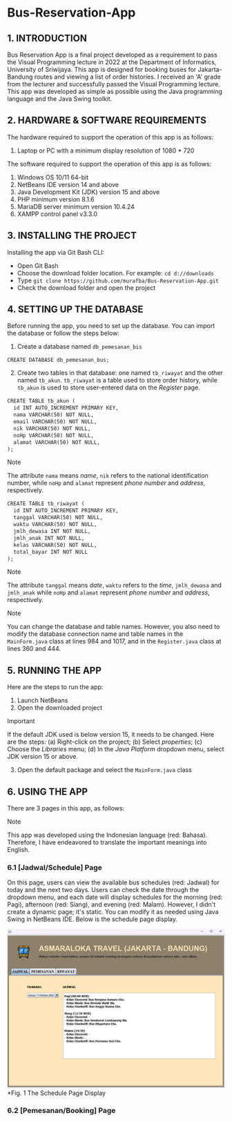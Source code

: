 # Bus-Reservation-App


## 1. INTRODUCTION
Bus Reservation App is a final project developed as a requirement to pass the Visual Programming lecture in 2022 at the Department of Informatics, University of Sriwijaya. This app is designed for booking buses for Jakarta-Bandung routes and viewing a list of order histories. I received an 'A' grade from the lecturer and successfully passed the Visual Programming lecture. This app was developed as simple as possible using the Java programming language and the Java Swing toolkit.


## 2. HARDWARE & SOFTWARE REQUIREMENTS
The hardware required to support the operation of this app is as follows:
1. Laptop or PC with a minimum display resolution of 1080 * 720

The software required to support the operation of this app is as follows:
1. Windows OS 10/11 64-bit
2. NetBeans IDE version 14 and above
3. Java Development Kit (JDK) version 15 and above
4. PHP minimum version 8.1.6
5. MariaDB server minimum version 10.4.24
6. XAMPP control panel v3.3.0


## 3. INSTALLING THE PROJECT
Installing the app via Git Bash CLI:
+ Open Git Bash
+ Choose the download folder location. For example: `cd d://downloads`
+ Type `git clone https://github.com/murafba/Bus-Reservation-App.git`
+ Check the download folder and open the project


## 4. SETTING UP THE DATABASE
Before running the app, you need to set up the database. You can import the database or follow the steps below:
1. Create a database named `db_pemesanan_bis`

```
CREATE DATABASE db_pemesanan_bus;
```

2. Create two tables in that database: one named `tb_riwayat` and the other named `tb_akun`.
`tb_riwayat` is a table used to store order history, while `tb_akun` is used to store user-entered data on the *Register* page.

```
CREATE TABLE tb_akun (
  id INT AUTO_INCREMENT PRIMARY KEY,
  nama VARCHAR(50) NOT NULL,
  email VARCHAR(50) NOT NULL,
  nik VARCHAR(50) NOT NULL,
  noHp VARCHAR(50) NOT NULL,
  alamat VARCHAR(50) NOT NULL,
);
```

> [!NOTE]
> The attribute `nama` means *name*, `nik` refers to the national identification number, while `noHp` and `alamat` represent *phone number* and *address*, respectively.

```
CREATE TABLE tb_riwayat (
  id INT AUTO_INCREMENT PRIMARY KEY,
  tanggal VARCHAR(50) NOT NULL,
  waktu VARCHAR(50) NOT NULL,
  jmlh_dewasa INT NOT NULL,
  jmlh_anak INT NOT NULL,
  kelas VARCHAR(50) NOT NULL,
  total_bayar INT NOT NULL
);
```

> [!NOTE]
> The attribute `tanggal` means *date*, `waktu` refers to the *time*, `jmlh_dewasa` and `jmlh_anak` while `noHp` and `alamat` represent *phone number* and *address*, respectively.

> [!NOTE]
> You can change the database and table names. However, you also need to modify the database connection name and table names in the `MainForm.java` class at lines 984 and 1017, and in the `Register.java` class at lines 360 and 444.


## 5. RUNNING THE APP
Here are the steps to run the app:
1. Launch NetBeans
2. Open the downloaded project

> [!IMPORTANT]
> If the default JDK used is below version 15, it needs to be changed. Here are the steps: (a) Right-click on the project; (b) Select *properties*; (c) Choose the *Libraries* menu; (d) In the *Java Platform* dropdown menu, select JDK version 15 or above.

3. Open the default package and select the `MainForm.java` class


## 6. USING THE APP
There are 3 pages in this app, as follows:

> [!NOTE]
> This app was developed using the Indonesian language (red: Bahasa). Therefore, I have endeavored to translate the important meanings into English.

### 6.1 [Jadwal/Schedule] Page
On this page, users can view the available bus schedules (red: Jadwal) for today and the next two days. Users can check the date through the dropdown menu, and each date will display schedules for the morning (red: Pagi), afternoon (red: Siang), and evening (red: Malam). However, I didn't create a dynamic page; it's static. You can modify it as needed using Java Swing in NetBeans IDE. Below is the schedule page display.

![Schedule Page](https://github.com/murafba/Bus-Reservation-App/blob/main/images/Screenshot%202023-12-31%20142443.png?raw=true "Schedule Page")
*Fig. 1 The Schedule Page Display

### 6.2 [Pemesanan/Booking] Page
